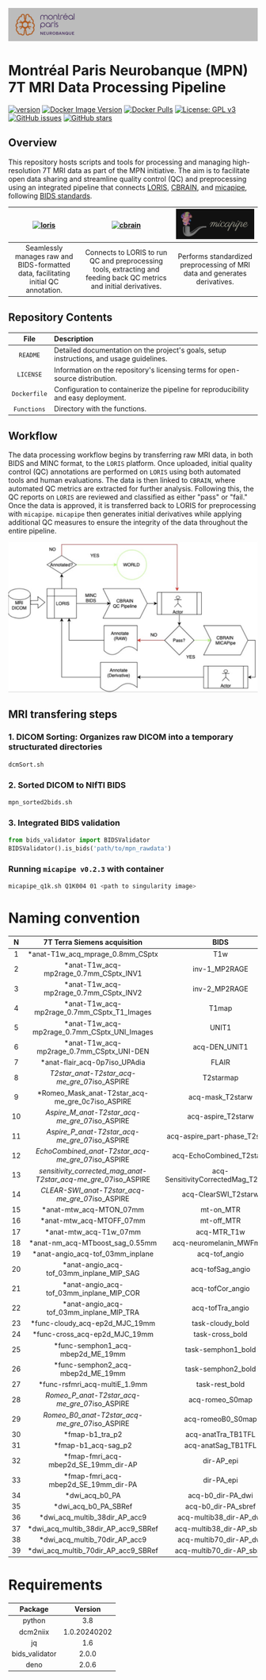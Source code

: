 ![mpn logo](img/mpn_banner.png)

# Montréal Paris Neurobanque (MPN) 7T MRI Data Processing Pipeline

[![version](https://img.shields.io/github/v/tag/rcruces/7T_pipeline)](https://github.com/rcruces/7T_pipeline)
[![Docker Image Version](https://img.shields.io/docker/v/rcruces/7T_pipeline?color=blue&label=docker%20version)](https://hub.docker.com/r/rcruces/7T_pipeline)
[![Docker Pulls](https://img.shields.io/docker/pulls/rcruces/7T_pipeline)](https://hub.docker.com/r/rcruces/7T_pipeline)
[![License: GPL v3](https://img.shields.io/github/license/rcruces/7T_pipeline?color=blue)](https://www.gnu.org/licenses/gpl-3.0)
[![GitHub issues](https://img.shields.io/github/issues/rcruces/7T_pipeline)](https://github.com/rcruces/7T_pipeline/issues)
[![GitHub stars](https://img.shields.io/github/stars/rcruces/7T_pipeline.svg?style=flat&label=⭐%EF%B8%8F%20stars&color=brightgreen)](https://github.com/rcruces/7T_pipeline/stargazers)

## Overview

This repository hosts scripts and tools for processing and managing high-resolution 7T MRI data as part of the MPN initiative. The aim is to facilitate open data sharing and streamline quality control (QC) and preprocessing using an integrated pipeline that connects [LORIS](https://loris.ca/), [CBRAIN](https://cbrain.ca/), and [micapipe](https://micapipe.readthedocs.io/en/latest/), following  [BIDS standards](https://bids.neuroimaging.io/).

| <a href="https://loris.ca/"><img src="https://mcin.ca/wp-content/uploads/2017/06/LORIS-logo-small-300x170.png" alt="loris" style="width:90%;"></a> | <a href="https://cbrain.ca/"><img src="https://portal.conp.ca/static/img/cbrain-long-logo-blue.png" alt="cbrain" style="width:75%;"></a> | [![micapipe](https://raw.githubusercontent.com/MICA-MNI/micapipe/refs/heads/master/docs/figures/micapipe_small_black.png)](https://micapipe.readthedocs.io/en/latest/) |
|:---:|:---:|:---:|
| Seamlessly manages raw and BIDS-formatted data, facilitating initial QC annotation. | Connects to LORIS to run QC and preprocessing tools, extracting and feeding back QC metrics and initial derivatives. | Performs standardized preprocessing of MRI data and generates derivatives. |


## Repository Contents

| **File**       | **Description**                                                                 |
|:--------------:|:--------------------------------------------------------------------------------|
| `README`       | Detailed documentation on the project's goals, setup instructions, and usage guidelines. |
| `LICENSE`      | Information on the repository's licensing terms for open-source distribution.   |
| `Dockerfile`   | Configuration to containerize the pipeline for reproducibility and easy deployment. |
| `Functions`    | Directory with the functions.                                                    |


## Workflow
The data processing workflow begins by transferring raw MRI data, in both BIDS and MINC format, to the `LORIS` platform. Once uploaded, initial quality control (QC) annotations are performed on `LORIS` using both automated tools and human evaluations. The data is then linked to `CBRAIN`, where automated QC metrics are extracted for further analysis. Following this, the QC reports on `LORIS` are reviewed and classified as either "pass" or "fail." Once the data is approved, it is transferred back to LORIS for preprocessing with `micapipe`. `micapipe` then generates initial derivatives while applying additional QC measures to ensure the integrity of the data throughout the entire pipeline.

![mpn workflow](img/mpn_workflow.png)

## MRI transfering steps

### 1. DICOM Sorting: Organizes raw DICOM into a temporary structurated directories
```bash
dcmSort.sh
```

### 2. Sorted DICOM to NIfTI BIDS
```bash
mpn_sorted2bids.sh
```

### 3. Integrated BIDS validation
```python
from bids_validator import BIDSValidator
BIDSValidator().is_bids('path/to/mpn_rawdata')

```

### Running `micapipe v0.2.3` with container
```bash
micapipe_q1k.sh Q1K004 01 <path to singularity image>
```
# Naming convention
| **N** | **7T Terra Siemens acquisition**                | **BIDS**                            | **Directory** |
|:-----:|:-----------------------------------------------:|:-----------------------------------:|:-------------:|
|  1    | *anat-T1w_acq_mprage_0.8mm_CSptx                | T1w                                 | anat          |
|  2    | *anat-T1w_acq-mp2rage_0.7mm_CSptx_INV1          | inv-1_MP2RAGE                       | anat          |
|  3    | *anat-T1w_acq-mp2rage_0.7mm_CSptx_INV2          | inv-2_MP2RAGE                       | anat          |
|  4    | *anat-T1w_acq-mp2rage_0.7mm_CSptx_T1_Images     | T1map                               | anat          |
|  5    | *anat-T1w_acq-mp2rage_0.7mm_CSptx_UNI_Images    | UNIT1                               | anat          |
|  6    | *anat-T1w_acq-mp2rage_0.7mm_CSptx_UNI-DEN       | acq-DEN_UNIT1                       | anat          |
|  7    | *anat-flair_acq-0p7iso_UPAdia                   | FLAIR                               | anat          |
|  8    | *T2star_anat-T2star_acq-me_gre_0*7iso_ASPIRE    | T2starmap                           | anat          |
|  9    | *Romeo_Mask_anat-T2star_acq-me_gre_0c7iso_ASPIRE | acq-mask_T2starw                   | anat          |
|  10   | *Aspire_M_anat-T2star_acq-me_gre_0*7iso_ASPIRE  | acq-aspire_T2starw                  | anat          |
|  11   | *Aspire_P_anat-T2star_acq-me_gre_0*7iso_ASPIRE  | acq-aspire_part-phase_T2starw       | anat          |
|  12   | *EchoCombined_anat-T2star_acq-me_gre_0*7iso_ASPIRE | acq-EchoCombined_T2starw         | anat          |
|  13   | *sensitivity_corrected_mag_anat-T2star_acq-me_gre_0*7iso_ASPIRE | acq-SensitivityCorrectedMag_T2starw | anat       |
|  14   | *CLEAR-SWI_anat-T2star_acq-me_gre_0*7iso_ASPIRE | acq-ClearSWI_T2starw                | anat          |
|  15   | *anat-mtw_acq-MTON_07mm                        | mt-on_MTR                            | anat          |
|  16   | *anat-mtw_acq-MTOFF_07mm                       | mt-off_MTR                           | anat          |
|  17   | *anat-mtw_acq-T1w_07mm                         | acq-MTR_T1w                          | anat          |
|  18   | *anat-nm_acq-MTboost_sag_0.55mm                | acq-neuromelanin_MWFmap              | anat          |
|  19   | *anat-angio_acq-tof_03mm_inplane               | acq-tof_angio                        | anat          |
|  20   | *anat-angio_acq-tof_03mm_inplane_MIP_SAG       | acq-tofSag_angio                  | anat          |
|  21   | *anat-angio_acq-tof_03mm_inplane_MIP_COR       | acq-tofCor_angio                  | anat          |
|  22   | *anat-angio_acq-tof_03mm_inplane_MIP_TRA       | acq-tofTra_angio                  | anat          |
|  23   | *func-cloudy_acq-ep2d_MJC_19mm                 | task-cloudy_bold                     | func          |
|  24   | *func-cross_acq-ep2d_MJC_19mm                  | task-cross_bold                      | func          |
|  25   | *func-semphon1_acq-mbep2d_ME_19mm              | task-semphon1_bold                   | func          |
|  26   | *func-semphon2_acq-mbep2d_ME_19mm              | task-semphon2_bold                   | func          |
|  27   | *func-rsfmri_acq-multiE_1.9mm                  | task-rest_bold                       | func          |
|  28   | *Romeo_P_anat-T2star_acq-me_gre_0*7iso_ASPIRE   | acq-romeo_S0map                     | fmap          |
|  29   | *Romeo_B0_anat-T2star_acq-me_gre_0*7iso_ASPIRE  | acq-romeoB0_S0map                   | fmap          |
|  30   | *fmap-b1_tra_p2                                | acq-anatTra_TB1TFL                   | fmap          |
|  31   | *fmap-b1_acq-sag_p2                            | acq-anatSag_TB1TFL                   | fmap          |
|  32   | *fmap-fmri_acq-mbep2d_SE_19mm_dir-AP           | dir-AP_epi                           | fmap          |
|  33   | *fmap-fmri_acq-mbep2d_SE_19mm_dir-PA           | dir-PA_epi                           | fmap          |
|  34   | *dwi_acq_b0_PA                                 | acq-b0_dir-PA_dwi                    | dwi           |
|  35   | *dwi_acq_b0_PA_SBRef                           | acq-b0_dir-PA_sbref                  | dwi           |
|  36   | *dwi_acq_multib_38dir_AP_acc9                  | acq-multib38_dir-AP_dwi              | dwi           |
|  37   | *dwi_acq_multib_38dir_AP_acc9_SBRef            | acq-multib38_dir-AP_sbref            | dwi           |
|  38   | *dwi_acq_multib_70dir_AP_acc9                  | acq-multib70_dir-AP_dwi              | dwi           |
|  39   | *dwi_acq_multib_70dir_AP_acc9_SBRef            | acq-multib70_dir-AP_sbref            | dwi           |



# Requirements

| **Package**       |  **Version**  |
|:-----------------:|:-------------:|
| python            |  3.8          |
| dcm2niix          |  1.0.20240202 |
| jq                |  1.6          |
| bids_validator    |  2.0.0        |
| deno              |  2.0.6        |
